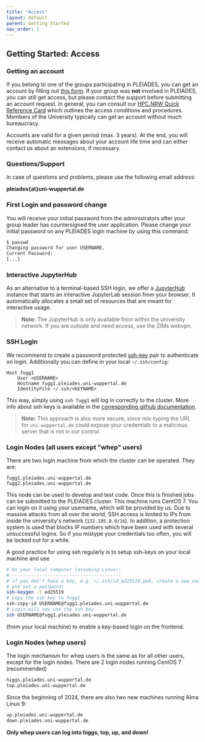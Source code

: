 ```yaml
---
title: "Access"
layout: default
parent: Getting Started
nav_order: 1
---
```


## Getting Started: Access
### Getting an account
If you belong to one of the groups participating in PLEIADES, you can get an account by filling out [this form](https://pleiades.uni-wuppertal.de/fileadmin/physik/pleiades/Accountantrag_032024.pdf).
If your group was **not** involved in PLEIADES, you can still get access, but please contact the support before submitting an account request.
In general, you can consult our [HPC.NRW Quick Reference Card](https://uni-wuppertal.sciebo.de/s/zV3kmj8Um6G5DAi/download) which outlines the access conditions and procedures.
Members of the University typically can get an account without much bureaucracy.

Accounts are valid for a given period (max. 3 years).
At the end, you will receive automatic messages about your account life time and can either contact us about an extensions, if necessary.

### Questions/Support
In case of questions and problems, please use the following email address:

**pleiades{at}uni-wuppertal.de**


### First Login and password change
You will receive your initial password from the administrators after your group leader has countersigned the user application.
Please change your initial password on any PLEIADES login machine by using this command:

```bash
$ passwd
Changing password for user USERNAME.
Current Password:
[...]
```


### Interactive JupyterHub
As an alternative to a terminal-based SSH login, we offer a [JupyterHub](../jupyter) instance that starts an interactive JupyterLab session from your browser.
It automatically allocates a small set of resources that are meant for interactive usage.
> **Note:** The JupyterHub is only available from within the university network. If you are outside and need access, use the ZIMs webvpn.


### SSH Login
We recommend to create a password protected [ssh-key](https://hpc-wiki.info/hpc/Ssh_keys) pair to authenticate on login.
Additionally you can define in your local `~/.ssh/config`:
```
Host fugg1
    User <USERNAME>
    Hostname fugg1.pleiades.uni-wuppertal.de
    IdentityFile ~/.ssh/<KEYNAME>
```

This way, simply using `ssh fugg1` will log in correctly to the cluster.
More info about ssh keys is available in the [corresponding github documentation](https://docs.github.com/en/authentication/connecting-to-github-with-ssh/generating-a-new-ssh-key-and-adding-it-to-the-ssh-agent).

> **Note:** This approach is also more secure, since mis-typing the URL for `uni-wuppertal.de` could expose your credentials to a malicious server that is not in our control.


### Login Nodes (all users except "whep" users)
There are two login machine from which the cluster can be operated. They are:

```
fugg1.pleiades.uni-wuppertal.de
fugg2.pleiades.uni-wuppertal.de
```

This node can be used to develop and test code. Once this is finished jobs can be submitted to the PLEIADES cluster. This machine runs CentOS 7. You can login on it using your username, which will be provided by us.
Due to massive attacks from all over the world, SSH access is limited to IPs from inside the university's network (`132.195.0.0/16`). In addition, a protection system is used that blocks IP numbers which have been used with several unsuccessful logins. So if you mistype your credentials too often, you will be locked out for a while.

A good practice for using ssh regularly is to setup ssh-keys on your local machine and use

```bash
# On your local computer (assuming Linux):
# ----------------------------------------
# if you don't have a key, e.g. ~/.ssh/id_ed25519.pub, create a new one
# and set a password!
ssh-keygen -t ed25519
# copy the ssh key to fugg1
ssh-copy-id USERNAME@fugg1.pleiades.uni-wuppertal.de
# Login will now use the ssh key
ssh USERNAME@fugg1.pleiades.uni-wuppertal.de
```

(from your local machine) to enable a key-based login on the frontend.


### Login Nodes (whep users)

The login mechanism for whep users is the same as for all other users, except for the login nodes. There are 2 login nodes running CentOS 7 (recommended)

```bash
higgs.pleiades.uni-wuppertal.de
top.pleiades.uni-wuppertal.de
```

Since the beginning of 2024, there are also two new machines running Alma Linux 9:
```bash
up.pleiades.uni-wuppertal.de
down.pleiades.uni-wuppertal.de
```

**Only whep users can log into higgs, top, up, and down!**
